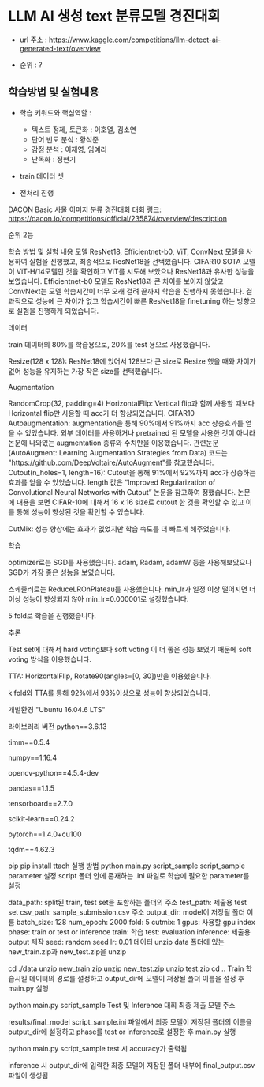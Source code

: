 # LLM AI 생성 text 분류모델 경진대회


- url 주소 :
https://www.kaggle.com/competitions/llm-detect-ai-generated-text/overview

- 순위 : ?



## 학습방법 및 실험내용


- 학습 키워드와 핵심역할 :

    - 텍스트 정제, 토큰화       : 이호열, 김소연
    - 단어 빈도 분석            : 황석준
    - 감정 분석                 : 이재영, 임예리
    - 난독화                    : 정현기


- train 데이터 셋

- 전처리 진행








DACON Basic 사물 이미지 분류 경진대회
대회 링크: https://dacon.io/competitions/official/235874/overview/description

순위 2등

학습 방법 및 실험 내용
모델 ResNet18, Efficientnet-b0, ViT, ConvNext 모델을 사용하여 실험을 진행했고, 최종적으로 ResNet18을 선택했습니다. CIFAR10 SOTA 모델이 ViT‑H/14모델인 것을 확인하고 ViT를 시도해 보았으나 ResNet18과 유사한 성능을 보였습니다. Efficientnet-b0 모델도 ResNet18과 큰 차이를 보이지 않았고 ConvNext는 모델 학습시간이 너무 오래 걸려 끝까지 학습을 진행하지 못했습니다. 결과적으로 성능에 큰 차이가 없고 학습시간이 빠른 ResNet18을 finetuning 하는 방향으로 실험을 진행하게 되었습니다.

데이터

train 데이터의 80%를 학습용으로, 20%를 test 용으로 사용했습니다.

Resize(128 x 128): ResNet18에 있어서 128보다 큰 size로 Resize 했을 때와 차이가 없어 성능을 유지하는 가장 작은 size를 선택했습니다.

Augmentation

RandomCrop(32, padding=4)
HorizontalFlip: Vertical flip과 함께 사용할 때보다 Horizontal flip만 사용할 때 acc가 더 향상되었습니다.
CIFAR10 Autoaugmentation: augmentation을 통해 90%에서 91%까지 acc 상승효과를 얻을 수 있었습니다. 외부 데이터를 사용하거나 pretrained 된 모델을 사용한 것이 아니라 논문에 나와있는 augmentation 종류와 수치만을 이용했습니다. 관련눈문(AutoAugment: Learning Augmentation Strategies from Data) 코드는 "https://github.com/DeepVoltaire/AutoAugment"를 참고했습니다.
Cutout(n_holes=1, length=16): Cutout을 통해 91%에서 92%까지 acc가 상승하는 효과를 얻을 수 있었습니다. length 값은 “Improved Regularization of Convolutional Neural Networks with Cutout” 논문을 참고하여 정했습니다. 논문에 내용을 보면 CIFAR-10에 대해서 16 x 16 size로 cutout 한 것을 확인할 수 있고 이를 통해 성능이 향상된 것을 확인할 수 있습니다.

CutMix: 성능 향상에는 효과가 없었지만 학습 속도를 더 빠르게 해주었습니다.

학습

optimizer로는 SGD를 사용했습니다. adam, Radam, adamW 등을 사용해보았으나 SGD가 가장 좋은 성능을 보였습니다.

스케줄러로는 ReduceLROnPlateau를 사용했습니다. min_lr가 일정 이상 떨어지면 더 이상 성능이 향상되지 않아 min_lr=0.000001로 설정했습니다.

5 fold로 학습을 진행했습니다.

추론

Test set에 대해서 hard voting보다 soft voting 이 더 좋은 성능 보였기 때문에 soft voting 방식을 이용했습니다.

TTA: HorizontalFlip, Rotate90(angles=[0, 30])만을 이용했습니다.

k fold와 TTA를 통해 92%에서 93%이상으로 성능이 향상되었습니다.

개발환경
"Ubuntu 16.04.6 LTS"

라이브러리 버전
python==3.6.13

timm==0.5.4

numpy==1.16.4

opencv-python==4.5.4-dev

pandas==1.1.5

tensorboard==2.7.0

scikit-learn==0.24.2

pytorch==1.4.0+cu100

tqdm==4.62.3

pip
pip install ttach
실행 방법
python main.py script_sample
script_sample parameter 설정
script 폴더 안에 존재하는 .ini 파일로 학습에 필요한 parameter를 설정

data_path: split된 train, test set을 포함하는 폴더의 주소
test_path: 제출용 test set
csv_path: sample_submission.csv 주소
output_dir: model이 저장될 폴더 이름
batch_size: 128
num_epoch: 2000
fold: 5
cutmix: 1
gpus: 사용할 gpu index
phase: train or test or inference
train: 학습
test: evaluation
inference: 제출용 output 제작
seed: random seed
lr: 0.01
데이터 unzip
data 폴더에 있는 new_train.zip과 new_test.zip을 unzip

cd ./data
unzip new_train.zip
unzip new_test.zip
unzip test.zip
cd ..
Train
학습시킬 데이터의 경로를 설정하고 output_dir에 모델이 저장될 폴더 이름을 설정 후 main.py 실행

python main.py script_sample
Test 및 Inference
대회 최종 제출 모델 주소

results/final_model
script_sample.ini 파일에서 최종 모델이 저장된 폴더의 이름을 output_dir에 설정하고 phase를 test or inference로 설정한 후 main.py 실행

python main.py script_sample
test 시 accuracy가 출력됨

inference 시 output_dir에 입력한 최종 모델이 저장된 폴더 내부에 final_output.csv 파일이 생성됨
